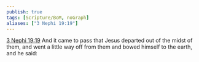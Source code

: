 ```yaml
---
publish: true
tags: [Scripture/BoM, noGraph]
aliases: ["3 Nephi 19:19"]
---
```

[3 Nephi 19:19](https://churchofjesuschrist.org/study/scriptures/bofm/3-ne/19?lang=eng&id=p19#p19) And it came to pass that Jesus departed out of the midst of them, and went a little way off from them and bowed himself to the earth, and he said:
